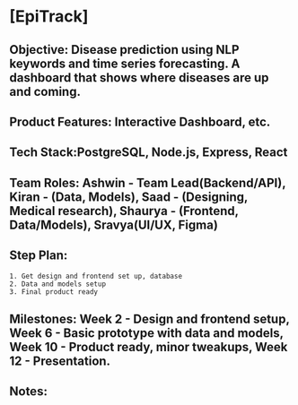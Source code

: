 # [EpiTrack]

## Objective: Disease prediction using NLP keywords and time series forecasting. A dashboard that shows where diseases are up and coming.

## Product Features: Interactive Dashboard, etc.

## Tech Stack:PostgreSQL, Node.js, Express, React

## Team Roles: Ashwin - Team Lead(Backend/API), Kiran - (Data, Models), Saad - (Designing, Medical research), Shaurya - (Frontend, Data/Models), Sravya(UI/UX, Figma)

## Step Plan:
	1. Get design and frontend set up, database
	2. Data and models setup
	3. Final product ready

## Milestones: Week 2 - Design and frontend setup, Week 6 - Basic prototype with data and models, Week 10 - Product ready, minor tweakups, Week 12 - Presentation.

## Notes:

